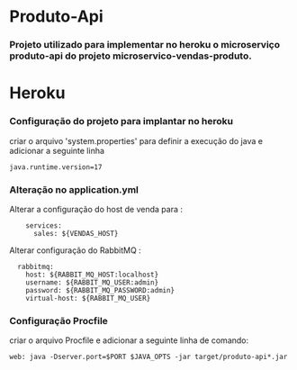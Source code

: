 # Produto-Api

### Projeto utilizado para implementar no heroku o microserviço produto-api do projeto microservico-vendas-produto.


# Heroku

### Configuração do projeto para implantar no heroku

criar o arquivo  'system.properties' para definir a execução do java e adicionar a seguinte linha 

```
java.runtime.version=17
```


### Alteração no application.yml

Alterar a configuração do host de venda para :
```
    services:
      sales: ${VENDAS_HOST}
```


Alterar configuração do RabbitMQ :

```
  rabbitmq:
    host: ${RABBIT_MQ_HOST:localhost}
    username: ${RABBIT_MQ_USER:admin}
    password: ${RABBIT_MQ_PASSWORD:admin}
    virtual-host: ${RABBIT_MQ_USER}
```



### Configuração Procfile

criar o arquivo Procfile e adicionar a seguinte linha de comando:

```
web: java -Dserver.port=$PORT $JAVA_OPTS -jar target/produto-api*.jar
```